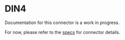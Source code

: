 # DIN4
Documentation for this connector is a work in progress.

For now, please refer to the [specs](specs.yaml) for connector details.

